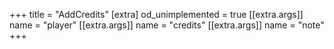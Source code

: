 +++
title = "AddCredits"
[extra]
od_unimplemented = true
[[extra.args]]
name = "player"
[[extra.args]]
name = "credits"
[[extra.args]]
name = "note"
+++